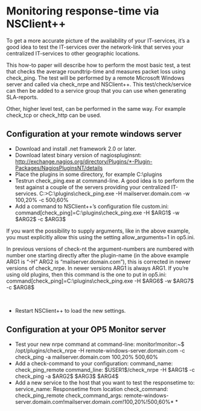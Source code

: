 # Monitoring response-time via NSClient++

To get a more accurate picture of the availability of your IT-services, it’s a good idea to test the IT-services over the network-link that serves your centralized IT-services to other geographic locations.

This how-to paper will describe how to perform the most basic test, a test that checks the average roundtrip-time and measures packet loss using check\_ping. The test will be performed by a remote Microsoft Windows server and called via check\_nrpe and NSClient++. This test/check/service can then be added to a service group that you can use when generating SLA-reports.

Other, higher level test, can be performed in the same way. For example check\_tcp or check\_http can be used.

## Configuration at your remote windows server

-   Download and install .net framework 2.0 or later.
-   Download latest binary version of nagiospluginsnt:
     <http://exchange.nagios.org/directory/Plugins/*-Plugin-Packages/NagiosPluginsNT/details>
-   Place the plugins in some directory, for example C:\\plugins
-   Testrun check\_ping.exe at command-line. A good idea is to perform the test against a couple of the servers providing your centralized IT-services.
     C:\>C:\\plugins\\check\_ping.exe -H mailserver.domain.com -w 100,20% -c 500,60%
-   Add a command to NSClient++’s configuration file custom.ini:
     command[check\_ping]=C:\\plugins\\check\_ping.exe -H \$ARG1\$ -w \$ARG2\$ -c \$ARG3\$

If you want the possibility to supply arguments, like in the above example, you must explicitly allow this using the setting allow\_arguments=1 in op5.ini.

In previous versions of check-nt the argument-numbers are numbered with number one starting directly after the plugin-name (in the above example ARG1 is “-H” ARG2 is “mailserver.domain.com”), this is corrected in newer versions of check\_nrpe. In newer versions ARG1 is always ARG1. If you’re using old plugins, then this command is the one to put in op5.ini: command[check\_ping]=C:\\plugins\\check\_ping.exe -H \$ARG6\$ -w \$ARG7\$ -c \$ARG8\$

 

-   Restart NSClient++ to load the new settings.

## Configuration at your OP5 Monitor server

-   Test your new nrpe command at command-line:
     monitor!monitor:\~\$ /opt/plugins/check\_nrpe -H remote-windows-server.domain.com -c check\_ping -a mailserver.domain.com 100,20% 500,60%
-   Add a check-command to your configuration:
     command\_name: check\_ping\_remote
     command\_line: \$USER1\$/check\_nrpe -H \$ARG1\$ -c check\_ping -a \$ARG2\$ \$ARG3\$ \$ARG4\$
-   Add a new service to the host that you want to test the responsetime to:
     service\_name: Responsetime from location
     check\_command: check\_ping\_remote
     check\_command\_args: remote-windows-server.domain.com!mailserver.domain.com!100,20%!500,60%*
    *

 

 

